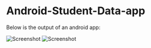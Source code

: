 # Android-Student-Data-app

Below is the output of an android app:

![Screenshot](https://raw.githubusercontent.com/Shubham22Pandey/Android-Student-Data-/main/screenshot/1.JPG?token=ANQLMXIKR2B3AJWFUHVZ5KDAC72SW)
![Screenshot](https://raw.githubusercontent.com/Shubham22Pandey/Android-Student-Data-/main/screenshot/2.JPG?token=ANQLMXJA5NF4HUDG5TXUAWLAC73AW)
